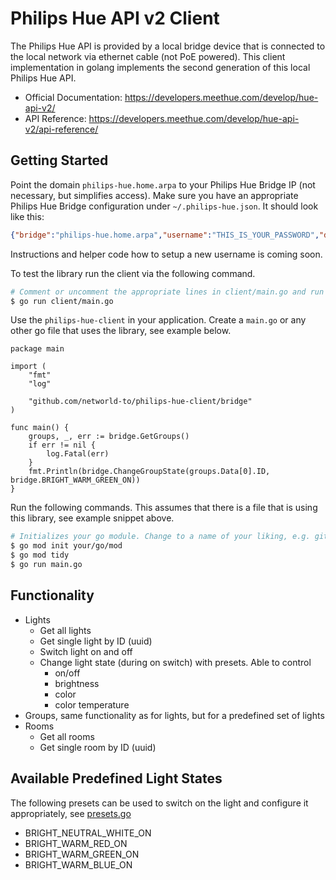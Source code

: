 # Philips Hue API v2 Client

The Philips Hue API is provided by a local bridge device that is connected to
the local network via ethernet cable (not PoE powered). This client implementation
in golang implements the second generation of this local Philips Hue API.

* Official Documentation: https://developers.meethue.com/develop/hue-api-v2/
* API Reference: https://developers.meethue.com/develop/hue-api-v2/api-reference/

## Getting Started

Point the domain `philips-hue.home.arpa` to your Philips Hue Bridge IP (not
necessary, but simplifies access). Make sure you have an appropriate Philips Hue
Bridge configuration under `~/.philips-hue.json`. It should look like this:

```json
{"bridge":"philips-hue.home.arpa","username":"THIS_IS_YOUR_PASSWORD","devicetype":"node-philips-hue"}
```

Instructions and helper code how to setup a new username is coming soon.

To test the library run the client via the following command.

```bash
# Comment or uncomment the appropriate lines in client/main.go and run
$ go run client/main.go
```

Use the `philips-hue-client` in your application. Create a `main.go` or any
other go file that uses the library, see example below.

```golang
package main

import (
	"fmt"
	"log"

	"github.com/networld-to/philips-hue-client/bridge"
)

func main() {
	groups, _, err := bridge.GetGroups()
	if err != nil {
		log.Fatal(err)
	}
	fmt.Println(bridge.ChangeGroupState(groups.Data[0].ID, bridge.BRIGHT_WARM_GREEN_ON))
}
```

Run the following commands. This assumes that there is a file that is using
this library, see example snippet above.

```bash
# Initializes your go module. Change to a name of your liking, e.g. github.com/yourusername/yourmodulename
$ go mod init your/go/mod
$ go mod tidy
$ go run main.go
```

## Functionality

* Lights
    * Get all lights
    * Get single light by ID (uuid)
    * Switch light on and off
    * Change light state (during on switch) with presets. Able to control
        * on/off
        * brightness
        * color
        * color temperature
* Groups, same functionality as for lights, but for a predefined set of lights
* Rooms
    * Get all rooms
    * Get single room by ID (uuid)

## Available Predefined Light States

The following presets can be used to switch on the light and configure it
appropriately, see [presets.go](./bridge/presets.go)

* BRIGHT_NEUTRAL_WHITE_ON
* BRIGHT_WARM_RED_ON
* BRIGHT_WARM_GREEN_ON
* BRIGHT_WARM_BLUE_ON

